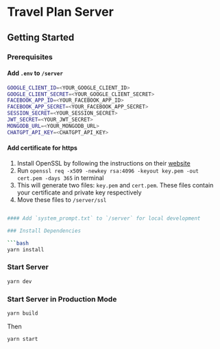 # Travel Plan Server

## Getting Started

### Prerequisites

#### Add `.env` to `/server`

```bash
GOOGLE_CLIENT_ID=<YOUR_GOOGLE_CLIENT_ID>
GOOGLE_CLIENT_SECRET=<YOUR_GOOGLE_CLIENT_SECRET>
FACEBOOK_APP_ID=<YOUR_FACEBOOK_APP_ID>
FACEBOOK_APP_SECRET=<YOUR_FACEBOOK_APP_SECRET>
SESSION_SECRET=<YOUR_SESSION_SECRET>
JWT_SECRET=<YOUR_JWT_SECRET>
MONGODB_URL=<YOUR_MONGODB_URL>
CHATGPT_API_KEY=<CHATGPT_API_KEY>
```

#### Add certificate for https

1. Install OpenSSL by following the instructions on their [website](https://www.openssl.org/)
2. Run `openssl req -x509 -newkey rsa:4096 -keyout key.pem -out cert.pem -days 365` in terminal
3. This will generate two files: `key.pem` and `cert.pem`. These files contain your certificate and private key respectively
4. Move these files to `/server/ssl`

```bash

#### Add `system_prompt.txt` to `/server` for local development

### Install Dependencies

```bash
yarn install
```

### Start Server

```bash
yarn dev
```

### Start Server in Production Mode

```bash
yarn build
```

Then

```bash
yarn start
```
